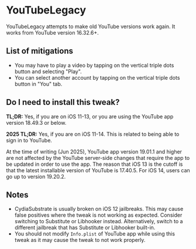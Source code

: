 # YouTubeLegacy

YouTubeLegacy attempts to make old YouTube versions work again. It works from YouTube version 16.32.6+.

## List of mitigations

- You may have to play a video by tapping on the vertical triple dots button and selecting "Play".
- You can select another account by tapping on the vertical triple dots button in "You" tab.

## Do I need to install this tweak?

**TL;DR:** Yes, if you are on iOS 11-13, or you are using the YouTube app version 18.49.3 or below.

**2025 TL;DR:** Yes, if you are on iOS 11-14. This is related to being able to sign in to YouTube.

At the time of writing (Jun 2025), YouTube app version 19.01.1 and higher are not affected by the YouTube server-side changes that require the app to be updated in order to use the app. The reason that iOS 13 is the cutoff is that the latest installable version of YouTube is 17.40.5. For iOS 14, users can go up to version 19.20.2.

## Notes

- CydiaSubstrate is usually broken on iOS 12 jailbreaks. This may cause false positives where the tweak is not working as expected. Consider switching to Substitute or Libhooker instead. Alternatively, switch to a different jailbreak that has Substitute or Libhooker built-in.
- You should not modify `Info.plist` of YouTube app while using this tweak as it may cause the tweak to not work properly.

